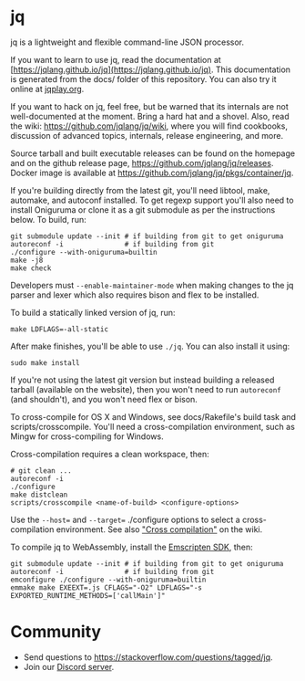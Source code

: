 jq
==

jq is a lightweight and flexible command-line JSON processor.

If you want to learn to use jq, read the documentation at
[https://jqlang.github.io/jq](https://jqlang.github.io/jq).  This
documentation is generated from the docs/ folder of this repository.
You can also try it online at [jqplay.org](https://jqplay.org).

If you want to hack on jq, feel free, but be warned that its internals
are not well-documented at the moment. Bring a hard hat and a
shovel.  Also, read the wiki: https://github.com/jqlang/jq/wiki, where
you will find cookbooks, discussion of advanced topics, internals,
release engineering, and more.

Source tarball and built executable releases can be found on the
homepage and on the github release page, https://github.com/jqlang/jq/releases.
Docker image is available at https://github.com/jqlang/jq/pkgs/container/jq.

If you're building directly from the latest git, you'll need libtool, make, automake,
and autoconf installed.
To get regexp support you'll also need to install Oniguruma or clone it as a
git submodule as per the instructions below. To build, run:

    git submodule update --init # if building from git to get oniguruma
    autoreconf -i               # if building from git
    ./configure --with-oniguruma=builtin
    make -j8
    make check

Developers must `--enable-maintainer-mode` when making changes to the
jq parser and lexer which also requires bison and flex to be installed.

To build a statically linked version of jq, run:

    make LDFLAGS=-all-static

After make finishes, you'll be able to use `./jq`.  You can also
install it using:

    sudo make install

If you're not using the latest git version but instead building a
released tarball (available on the website), then you won't need to
run `autoreconf` (and shouldn't), and you won't need flex or bison.

To cross-compile for OS X and Windows, see docs/Rakefile's build task
and scripts/crosscompile.  You'll need a cross-compilation environment,
such as Mingw for cross-compiling for Windows.

Cross-compilation requires a clean workspace, then:

    # git clean ...
    autoreconf -i
    ./configure
    make distclean
    scripts/crosscompile <name-of-build> <configure-options>

Use the `--host=` and `--target=` ./configure options to select a
cross-compilation environment.  See also
["Cross compilation"](https://github.com/jqlang/jq/wiki/Cross-compilation) on
the wiki.

To compile jq to WebAssembly, install the [Emscripten SDK](https://emscripten.org/docs/getting_started/downloads.html), then:

    git submodule update --init # if building from git to get oniguruma
    autoreconf -i               # if building from git
    emconfigure ./configure --with-oniguruma=builtin
    emmake make EXEEXT=.js CFLAGS="-O2" LDFLAGS="-s EXPORTED_RUNTIME_METHODS=['callMain']"


# Community

* Send questions to https://stackoverflow.com/questions/tagged/jq.
* Join our [Discord server](https://discord.gg/yg6yjNmgAC).
